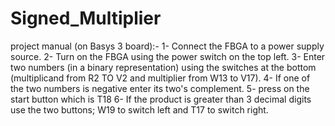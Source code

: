 # Signed_Multiplier
project manual (on Basys 3 board):- 
1- Connect the FBGA to a power supply source.
2- Turn on the FBGA using the power switch on the top left.
3- Enter two numbers (in a binary representation) using the switches at the bottom (multiplicand from R2 TO V2 and multiplier from W13 to V17).
4- If one of the two numbers is negative enter its two's complement.
5- press on the start button which is T18
6- If the product is greater than 3 decimal digits use the two buttons; W19 to switch left and T17 to switch right.
